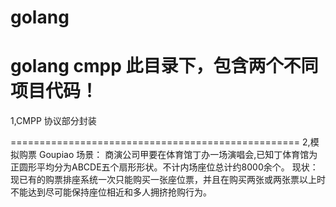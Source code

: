 # golang
golang cmpp
此目录下，包含两个不同项目代码！
==================================================
1,CMPP 协议部分封装

==================================================
2,模拟购票 Goupiao
场景：
商演公司甲要在体育馆丁办一场演唱会,已知丁体育馆为正圆形平均分为ABCDE五个扇形形状。不计内场座位总计约8000余个。
现状：
现已有的购票排座系统一次只能购买一张座位票，并且在购买两张或两张票以上时不能达到尽可能保持座位相近和多人拥挤抢购行为。
